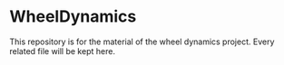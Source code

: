 # WheelDynamics

This repository is for the material of the wheel dynamics project. Every related file will be kept here.